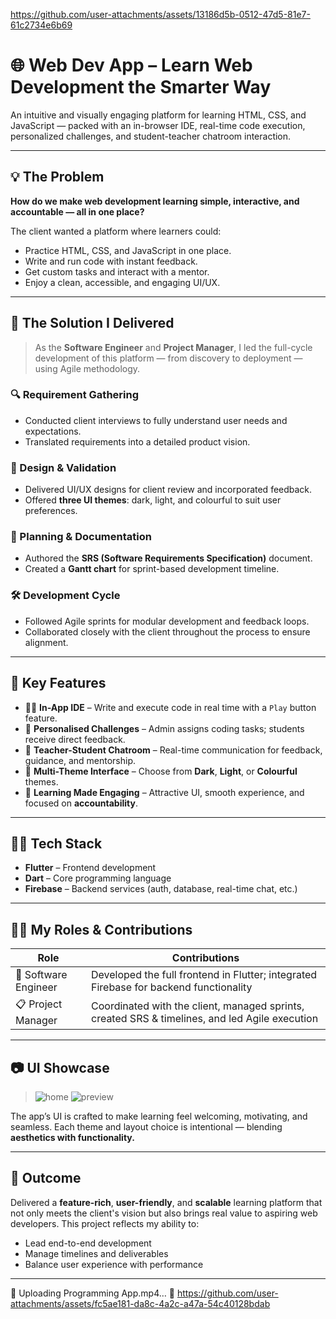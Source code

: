 
https://github.com/user-attachments/assets/13186d5b-0512-47d5-81e7-61c2734e6b69
# 🌐 Web Dev App – Learn Web Development the Smarter Way

An intuitive and visually engaging platform for learning HTML, CSS, and JavaScript — packed with an in-browser IDE, real-time code execution, personalized challenges, and student-teacher chatroom interaction.

---

## 💡 The Problem

**How do we make web development learning simple, interactive, and accountable — all in one place?**

The client wanted a platform where learners could:
- Practice HTML, CSS, and JavaScript in one place.
- Write and run code with instant feedback.
- Get custom tasks and interact with a mentor.
- Enjoy a clean, accessible, and engaging UI/UX.

---

## 🚀 The Solution I Delivered

> As the **Software Engineer** and **Project Manager**, I led the full-cycle development of this platform — from discovery to deployment — using Agile methodology.

### 🔍 Requirement Gathering
- Conducted client interviews to fully understand user needs and expectations.
- Translated requirements into a detailed product vision.

### 🎨 Design & Validation
- Delivered UI/UX designs for client review and incorporated feedback.
- Offered **three UI themes**: dark, light, and colourful to suit user preferences.

### 🧾 Planning & Documentation
- Authored the **SRS (Software Requirements Specification)** document.
- Created a **Gantt chart** for sprint-based development timeline.

### 🛠 Development Cycle
- Followed Agile sprints for modular development and feedback loops.
- Collaborated closely with the client throughout the process to ensure alignment.

---

## 🧩 Key Features

- 🧑‍💻 **In-App IDE** – Write and execute code in real time with a `Play` button feature.
- 🎯 **Personalised Challenges** – Admin assigns coding tasks; students receive direct feedback.
- 💬 **Teacher-Student Chatroom** – Real-time communication for feedback, guidance, and mentorship.
- 🎨 **Multi-Theme Interface** – Choose from **Dark**, **Light**, or **Colourful** themes.
- 🧠 **Learning Made Engaging** – Attractive UI, smooth experience, and focused on **accountability**.

---

## 🧑‍💻 Tech Stack

- **Flutter** – Frontend development
- **Dart** – Core programming language
- **Firebase** – Backend services (auth, database, real-time chat, etc.)

---

## 👩‍💼 My Roles & Contributions

| Role | Contributions |
|------|---------------|
| 🔧 Software Engineer | Developed the full frontend in Flutter; integrated Firebase for backend functionality |
| 📋 Project Manager | Coordinated with the client, managed sprints, created SRS & timelines, and led Agile execution |

---

## 📷 UI Showcase

> ![home](https://github.com/user-attachments/assets/0a84f818-88f1-4759-9c5d-dcac7463ff1d)
> ![preview](https://github.com/user-attachments/assets/0cbea71e-9cfd-4678-b3d6-cab244426bde)

The app’s UI is crafted to make learning feel welcoming, motivating, and seamless. Each theme and layout choice is intentional — blending **aesthetics with functionality.**

---

## 🎯 Outcome

Delivered a **feature-rich**, **user-friendly**, and **scalable** learning platform that not only meets the client's vision but also brings real value to aspiring web developers. This project reflects my ability to:
- Lead end-to-end development
- Manage timelines and deliverables
- Balance user experience with performance

---

🔗 Uploading Programming App.mp4…
🔗 https://github.com/user-attachments/assets/fc5ae181-da8c-4a2c-a47a-54c40128bdab




